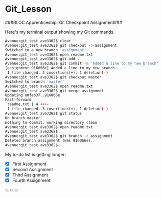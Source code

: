 Git_Lesson
==========

###BLOC Apprenticeship: Git Checkpoint Assignment###

Here's my terminal output showing my Git commands.

```bash
Avenue:git_test ave3362$ clear
Avenue:git_test ave3362$ git checkout -b assignment
Switched to a new branch 'assignment'
Avenue:git_test ave3362$ open readme.txt
Avenue:git_test ave3362$ git add .
Avenue:git_test ave3362$ git commit -m 'Added a line to my new branch'
[assignment 916066e] Added a line to my new branch
 1 file changed, 3 insertions(+), 1 deletion(-)
Avenue:git_test ave3362$ git checkout master
Switched to branch 'master'
Avenue:git_test ave3362$ open readme.txt
Avenue:git_test ave3362$ git merge assignment
Updating e0feb37..916066e
Fast-forward
 readme.txt | 4 +++-
 1 file changed, 3 insertions(+), 1 deletion(-)
Avenue:git_test ave3362$ git status
On branch master
nothing to commit, working directory clean
Avenue:git_test ave3362$ open readme.txt
Avenue:git_test ave3362$ 
Avenue:git_test ave3362$ git branch -d assignment
Deleted branch assignment (was 916066e).
Avenue:git_test ave3362$
```
My to-do list is getting longer:

- [x] First Assignment
- [x] Second Assignment
- [x] Third Assignment
- [x] Fourth Assignment

:boom: :boom: :boom:
